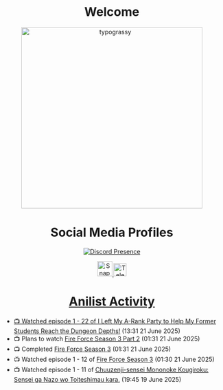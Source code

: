 <div align="center">

# Welcome
<a href="https://github.com/kawarimidoll/typograssy">
    <img alt="typograssy" src="https://typograssy.deno.dev/api?text=%E3%82%88%E3%81%86%E3%81%93%E3%81%9D%E3%81%BF%E3%81%AA%E3%81%95%E3%82%93%20-%20Sheby--&&l0=none&l1=82d9d0&l2=027353&l3=038c4c&l4=01402e&bg=none&frame=none&speed=100&comment=" width="421.99">
</a>

</div>

<div align="center">

# Social Media Profiles

[![Discord Presence](https://lanyard.cnrad.dev/api/612532963938271232)](https://discord.com/users/612532963938271232)


<a href="https://www.snapchat.com/add/a.sheby" title="Snapchat Profile">
    <img src="https://www.freepnglogos.com/uploads/snapchat-logo-png-0.png" width="35" alt="Snapchat Logo" />


<a href="https://t.me/ASheby" title="Telegram Profile">
    <img src="https://www.freepnglogos.com/uploads/telegram-logo-png-0.png" width="30" alt="Telegram Logo" />


</div>

<div align="center">

# Anilist Activity

</div>

<!-- ANILIST_ACTIVITY:start -->

-   📺 Watched episode 1 - 22 of [I Left My A-Rank Party to Help My Former Students Reach the Dungeon Depths!](https://anilist.co/anime/180812) (13:31 21 June 2025)
-   📺 Plans to watch [Fire Force Season 3 Part 2](https://anilist.co/anime/179062) (01:31 21 June 2025)
-   📺 Completed [Fire Force Season 3](https://anilist.co/anime/149118) (01:31 21 June 2025)
-   📺 Watched episode 1 - 12 of [Fire Force Season 3](https://anilist.co/anime/149118) (01:30 21 June 2025)
-   📺 Watched episode 1 - 11 of [Chuuzenji-sensei Mononoke Kougiroku: Sensei ga Nazo wo Toiteshimau kara.](https://anilist.co/anime/182419) (19:45 19 June 2025)

<!-- ANILIST_ACTIVITY:end -->

